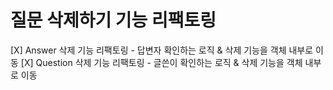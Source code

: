 # 질문 삭제하기 기능 리팩토링
[X] Answer 삭제 기능 리팩토링 - 답변자 확인하는 로직 & 삭제 기능을 객체 내부로 이동
[X] Question 삭제 기능 리팩토링 - 글쓴이 확인하는 로직 & 삭제 기능을 객체 내부로 이동